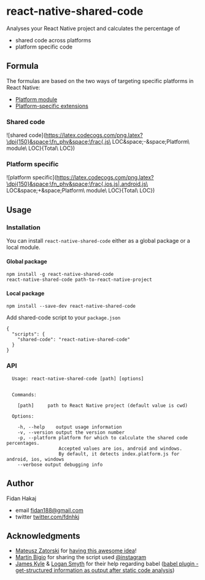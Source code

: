 # react-native-shared-code
Analyses your React Native project and calculates the percentage of
* shared code across platforms
* platform specific code

## Formula
The formulas are based on the two ways of targeting specific platforms in React Native:
* [Platform module](https://facebook.github.io/react-native/docs/platform-specific-code.html#platform-module)
* [Platform-specific extensions](https://facebook.github.io/react-native/docs/platform-specific-code.html#platform-specific-extensions)

### Shared code
![shared code](https://latex.codecogs.com/png.latex?\dpi{150}&space;\fn_phv&space;\frac{.js\ LOC&space;-&space;Platform\ module\ LOC}{Total\ LOC})

### Platform specific
![platform specific](https://latex.codecogs.com/png.latex?\dpi{150}&space;\fn_phv&space;\frac{.ios.js|.android.js\ LOC\&space;&plus;&space;Platform\ module\ LOC}{Total\ LOC})


## Usage

### Installation
You can install `react-native-shared-code` either as a global package or a local module.
#### Global package

    npm install -g react-native-shared-code
    react-native-shared-code path-to-react-native-project

#### Local package

    npm install --save-dev react-native-shared-code
    
Add shared-code script to your `package.json`

    {
      "scripts": {
        "shared-code": "react-native-shared-code"
      }
    }

### API

      Usage: react-native-shared-code [path] [options]


      Commands:

        [path]     path to React Native project (default value is cwd)

      Options:

        -h, --help    output usage information
        -v, --version output the version number
        -p, --platform platform for which to calculate the shared code percentages.
                       Accepted values are ios, android and windows.
                       By default, it detects index.platform.js for android, ios, windows
        --verbose output debugging info

## Author
Fidan Hakaj
- email [fidan188@gmail.com](mailto:fidan188@gmail.com)
- twitter [twitter.com/fdnhkj](https://twitter.com/fdnhkj)

## Acknowledgments
- [Mateusz Zatorski](https://github.com/knowbody) for [having this awesome idea](https://medium.com/@knowbody/thanks-for-the-quick-response-martin-would-be-cool-to-have-a-tool-doing-this-ossprojectidea-58e98418afa3#.5w85l7k25)!
- [Martín Bigio](https://github.com/martinbigio) for sharing the script used [@instagram](https://medium.com/@martinbigio/we-used-a-script-to-consider-the-platform-extension-and-did-some-manual-work-on-top-of-that-to-c61ec586e7b7)
- [James Kyle](https://github.com/thejameskyle) & [Logan Smyth](https://github.com/loganfsmyth) for their help regarding babel ([babel plugin - get-structured information as output after static code analysis](http://stackoverflow.com/questions/42332401/babel-plugin-get-structured-information-as-output-after-static-code-analysis))